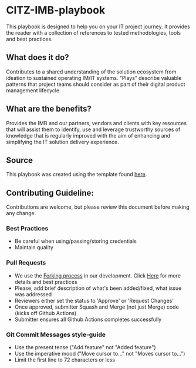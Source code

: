 # CITZ-IMB-playbook
This playbook is designed to help you on your IT project journey. It provides the reader with a collection of references to tested methodologies, tools and best practices. 

## What does it do?
Contributes to a shared understanding of the solution ecosystem from ideation to sustained operating IM/IT systems. “Plays” describe valuable patterns that project teams should consider as part of their digital product management lifecycle. 

## What are the benefits?
Provides the IMB and our partners, vendors and clients with key resources that will assist them to identify, use and leverage trustworthy sources of knowledge that is regularly improved with the aim of enhancing and simplifying the IT solution delivery experience. 

## Source
This playbook was created using the template found [here](https://github.com/18F/uswds-jekyll).

## Contributing Guideline:
Contributions are welcome, but please review this document before making any change.

### Best Practices
* Be careful when using/passing/storing credentials
* Maintain quality

### Pull Requests
* We use the [Forking process](https://guides.github.com/activities/forking/) in our development. Click [Here](https://blog.scottlowe.org/2015/01/27/using-fork-branch-git-workflow/) for more details and best practices
* Please, add brief description of what's been added/fixed, what issue was addressed
* Reviewers either set the status to 'Approve' or 'Request Changes'
* Once approved, submitter Squash and Merge (not just Merge) code (kicks off Github Actions)
* Submitter ensures all Github Actions completes successfully

### Git Commit Messages style-guide
* Use the present tense ("Add feature" not "Added feature")
* Use the imperative mood ("Move cursor to..." not "Moves cursor to...")
* Limit the first line to 72 characters or less


